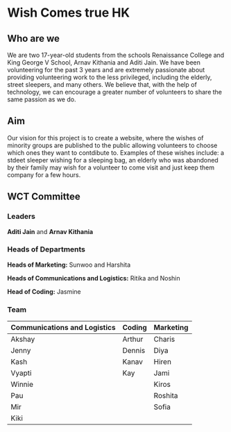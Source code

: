 # Wish Comes true HK

## Who are we

We are two 17-year-old students from the schools Renaissance College and King George V School, Arnav Kithania and Aditi Jain. We have been volunteering for the past 3 years and are extremely passionate about providing volunteering work to the less privileged, including the elderly, street sleepers, and many others. We believe that, with the help of technology, we can encourage a greater number of volunteers to share the same passion as we do.

## Aim

Our vision for this project is to create a website, where the wishes of minority groups are published to the public allowing volunteers to choose which ones they want to contdibute to. Examples of these wishes include: a stdeet sleeper wishing for a sleeping bag, an elderly who was abandoned by their family may wish for a volunteer to come visit and just keep them company for a few hours.

## WCT Committee

### Leaders

**Aditi Jain** and **Arnav Kithania**

### Heads of Departments

**Heads of Marketing:** Sunwoo and Harshita

**Heads of Communications and Logistics:** Ritika and Noshin

**Head of Coding:** Jasmine

### Team

<table>
  <thead>
    <th>Communications and Logistics</th>
    <th>Coding</th>
    <th>Marketing</th>
  </thead>
  <tbody>
  <tr>
		<td>Akshay</td>
		<td>Arthur</td>
		<td>Charis</td>
	</tr><tr>
		<td>Jenny</td>
		<td>Dennis</td>
		<td>Diya</td>
	</tr><tr>
		<td>Kash</td>
		<td>Kanav</td>
		<td>Hiren</td>
	</tr><tr>
		<td>Vyapti</td>
		<td>Kay</td>
		<td>Jami</td>
	</tr><tr>
		<td>Winnie</td>
		<td></td>
		<td>Kiros</td>
	</tr><tr>
		<td>Pau</td>
		<td></td>
		<td>Roshita</td>
	</tr><tr>
		<td>Mir</td>
		<td></td>
		<td>Sofia</td>
	</tr><tr>
		<td>Kiki</td>
		<td></td>
		<td></td>
	</tr>
  </tbody>
</table>

